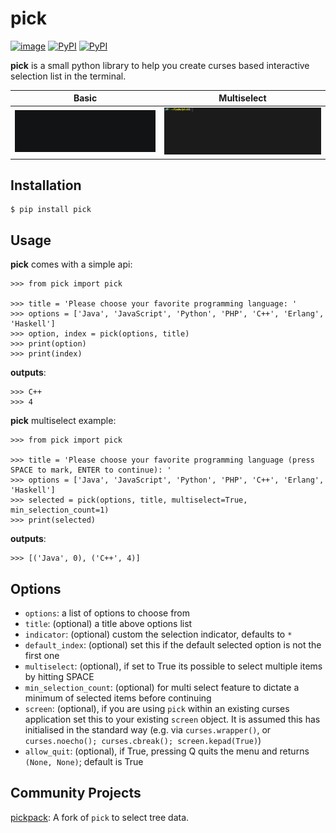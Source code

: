# pick

[![image](https://github.com/wong2/pick/actions/workflows/ci.yml/badge.svg)](https://github.com/wong2/pick/actions/workflows/ci.yml)
[![PyPI](https://img.shields.io/pypi/v/pick.svg)](https://pypi.python.org/pypi/pick)
[![PyPI](https://img.shields.io/pypi/dm/pick)](https://pypi.python.org/pypi/pick)

**pick** is a small python library to help you create curses based
interactive selection list in the terminal.

|         Basic          |         Multiselect          |
| :--------------------: | :--------------------------: |
| ![](example/basic.gif) | ![](example/multiselect.gif) |

## Installation

    $ pip install pick

## Usage

**pick** comes with a simple api:

    >>> from pick import pick

    >>> title = 'Please choose your favorite programming language: '
    >>> options = ['Java', 'JavaScript', 'Python', 'PHP', 'C++', 'Erlang', 'Haskell']
    >>> option, index = pick(options, title)
    >>> print(option)
    >>> print(index)

**outputs**:

    >>> C++
    >>> 4

**pick** multiselect example:

    >>> from pick import pick

    >>> title = 'Please choose your favorite programming language (press SPACE to mark, ENTER to continue): '
    >>> options = ['Java', 'JavaScript', 'Python', 'PHP', 'C++', 'Erlang', 'Haskell']
    >>> selected = pick(options, title, multiselect=True, min_selection_count=1)
    >>> print(selected)

**outputs**:

    >>> [('Java', 0), ('C++', 4)]

## Options

- `options`: a list of options to choose from
- `title`: (optional) a title above options list
- `indicator`: (optional) custom the selection indicator, defaults to `*`
- `default_index`: (optional) set this if the default selected option
  is not the first one
- `multiselect`: (optional), if set to True its possible to select
  multiple items by hitting SPACE
- `min_selection_count`: (optional) for multi select feature to
  dictate a minimum of selected items before continuing
- `screen`: (optional), if you are using `pick` within an existing curses application set this to your existing `screen` object.  It is assumed this has initialised in the standard way (e.g. via `curses.wrapper()`, or `curses.noecho(); curses.cbreak(); screen.kepad(True)`)
- `allow_quit`: (optional), if True, pressing Q quits the menu and returns `(None, None)`; default is True 

## Community Projects

[pickpack](https://github.com/anafvana/pickpack): A fork of `pick` to select tree data.
